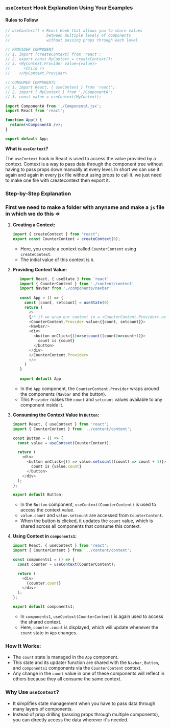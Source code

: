 ### `useContext` Hook Explanation Using Your Examples
#### Rules to Follow
```jsx
// useContext() = React Hook that allows you to share values
//                between multiple levels of components
//                without passing props through each level

// PROVIDER COMPONENT
// 1. import {createContext} from 'react';
// 2. export const MyContext = createContext();
// 3. <MyContext.Provider value={value}>
//      <Child />
//    </MyContext.Provider>

// CONSUMER COMPONENTS
// 1. import React, { useContext } from 'react';
// 2. import { MyContext } from './ComponentA';
// 3. const value = useContext(MyContext);

import ComponentA from './ComponentA.jsx';
import React from 'react';

function App() {
  return(<ComponentA />);
}

export default App;
```
**What is `useContext`?**

The `useContext` hook in React is used to access the value provided by a context. Context is a way to pass data through the component tree without having to pass props down manually at every level.
In short we can use it again and again in every jsx file without using props to call it. we just need to make one file with createcontext then export it.

### Step-by-Step Explanation
### First we need to make a folder with anyname and make a `js` file in which we do this =>
1. **Creating a Context:**
   ```javascript
   import { createContext } from "react";
   export const CounterContent = createContext(0);
   ```

   - Here, you create a context called `CounterContent` using `createContext`.
   - The initial value of this context is `0`.

2. **Providing Context Value:**
   ```javascript
      import React, { useState } from 'react'
      import { CounterContent } from './content/content'
      import Navbar from './components/navbar'
      
      const App = () => {
        const [count, setcount] = useState(0)
        return (
          <>
          {/* if we wrap our context in a <CounterContent.Provider> every context within will have the same context we need */}
          <CounterContent.Provider value={{count, setcount}}> 
          <Navbar/>
          <div>
            <button onClick={()=>setcount((count)=>count+1)}>
              count is {count}
            </button>
          </div>
          </CounterContent.Provider>
          </>
        )
      }
      
      export default App

   ```

   - In the `App` component, the `CounterContent.Provider` wraps around the components (`Navbar` and the button).
   - This `Provider` makes the `count` and `setcount` values available to any component inside it.

3. **Consuming the Context Value in `Button`:**
   ```javascript
   import React, { useContext } from 'react';
   import { CounterContent } from '../content/content';

   const Button = () => {
     const value = useContext(CounterContent);

     return (
       <div>
         <button onClick={() => value.setcount((count) => count + 1)}>
           count is {value.count}
         </button>
       </div>
     );
   };

   export default Button;
   ```

   - In the `Button` component, `useContext(CounterContent)` is used to access the context value.
   - `value.count` and `value.setcount` are accessed from `CounterContent`.
   - When the button is clicked, it updates the `count` value, which is shared across all components that consume this context.

4. **Using Context in `components1`:**
   ```javascript
   import React, { useContext } from 'react';
   import { CounterContent } from '../content/content';

   const components1 = () => {
     const counter = useContext(CounterContent);

     return (
       <div>
         {counter.count}
       </div>
     );
   };

   export default components1;
   ```

   - In `components1`, `useContext(CounterContent)` is again used to access the shared context.
   - Here, `counter.count` is displayed, which will update whenever the `count` state in `App` changes.

### How It Works:
- The `count` state is managed in the `App` component.
- This state and its updater function are shared with the `Navbar`, `Button`, and `components1` components via the `CounterContent` context.
- Any change in the `count` value in one of these components will reflect in others because they all consume the same context.

### Why Use `useContext`?
- It simplifies state management when you have to pass data through many layers of components.
- Instead of prop drilling (passing props through multiple components), you can directly access the data wherever it's needed.
